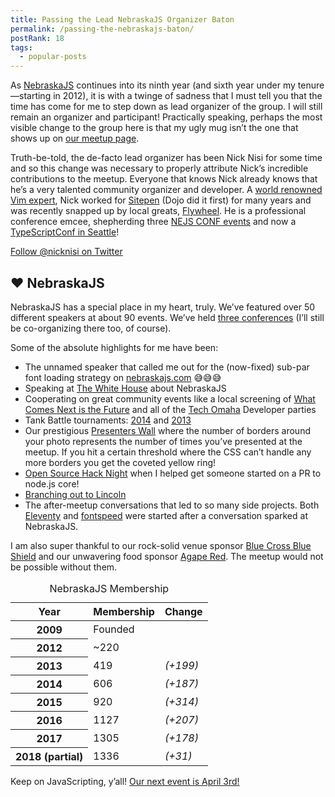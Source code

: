 ```yaml
---
title: Passing the Lead NebraskaJS Organizer Baton
permalink: /passing-the-nebraskajs-baton/
postRank: 18
tags:
  - popular-posts
---
```


As [NebraskaJS](https://nebraskajs.com) continues into its ninth year (and sixth year under my tenure—starting in 2012), it is with a twinge of sadness that I must tell you that the time has come for me to step down as lead organizer of the group. I will still remain an organizer and participant! Practically speaking, perhaps the most visible change to the group here is that my ugly mug isn’t the one that shows up on [our meetup page](https://www.meetup.com/nebraskajs/).

Truth-be-told, the de-facto lead organizer has been Nick Nisi for some time and so this change was necessary to properly attribute Nick’s incredible contributions to the meetup. Everyone that knows Nick already knows that he’s a very talented community organizer and developer. A [world renowned Vim expert](https://www.youtube.com/watch?v=5r6yzFEXajQ), Nick worked for [Sitepen](https://www.sitepen.com/) (Dojo did it first) for many years and was recently snapped up by local greats, [Flywheel](https://getflywheel.com/). He is a professional conference emcee, shepherding three [NEJS CONF events](https://nejsconf.com/) and now a [TypeScriptConf in Seattle](https://tsconf.io/)!

<p class="primarylink"><a href="https://twitter.com/nicknisi">Follow @nicknisi on Twitter</a></p>

## ❤️ NebraskaJS

NebraskaJS has a special place in my heart, truly. We’ve featured over 50 different speakers at about 90 events. We’ve held [three conferences](https://nejsconf.com/) (I’ll still be co-organizing there too, of course). 

Some of the absolute highlights for me have been:

* The unnamed speaker that called me out for the (now-fixed) sub-par font loading strategy on [nebraskajs.com](https://nebraskajs.com/) 😅😅😅
* Speaking at [The White House](/web/whitehouse/) about NebraskaJS
* Cooperating on great community events like a local screening of [What Comes Next is the Future](http://www.futureisnext.com/) and all of the [Tech Omaha](http://techomaha.com/) Developer parties
* Tank Battle tournaments: [2014](https://nebraskajs.com/2014/fightcodegame-two/) and [2013](https://nebraskajs.com/2013/fightcodegame/)
* Our prestigious [Presenters Wall](https://nebraskajs.com/presenters/) where the number of borders around your photo represents the number of times you’ve presented at the meetup. If you hit a certain threshold where the CSS can’t handle any more borders you get the coveted yellow ring!
* [Open Source Hack Night](https://nebraskajs.com/2014/open-source-hack-night/) when I helped get someone started on a PR to node.js core!
* [Branching out to Lincoln](https://nebraskajs.com/2014/nebraskajs-lincoln/)
* The after-meetup conversations that led to so many side projects. Both [Eleventy](https://www.11ty.io/) and [fontspeed](http://fontspeed.io/) were started after a conversation sparked at NebraskaJS.

I am also super thankful to our rock-solid venue sponsor [Blue Cross Blue Shield](https://twitter.com/BCBSNebraska) and our unwavering food sponsor [Agape Red](https://twitter.com/agape_red). The meetup would not be possible without them.

<table>
	<caption>NebraskaJS Membership</caption>
	<thead>
		<tr>
			<th>Year</th>
			<th>Membership</th>
			<th>Change</th>
		</tr>
	</thead>
	<tbody>
		<tr>
			<th>2009</th>
			<td>Founded</td>
			<td></td>
		</tr>
		<tr>
			<th>2012</th>
			<td>~220</td>
			<td></td>
		</tr>
		<tr>
			<th>2013</th>
			<td>419</td>
			<td><em class="better">(+199)</em></td>
		</tr>
		<tr>
			<th>2014</th>
			<td>606</td>
			<td><em class="better">(+187)</em></td>
		</tr>
		<tr>
			<th>2015</th>
			<td>920</td>
			<td><em class="better">(+314)</em></td>
		</tr>
		<tr>
			<th>2016</th>
			<td>1127</td>
			<td><em class="better">(+207)</em></td>
		</tr>
		<tr>
			<th>2017</th>
			<td>1305</td>
			<td><em class="better">(+178)</em></td>
		</tr>
		<tr>
			<th>2018 (partial)</th>
			<td>1336</td>
			<td><em class="better">(+31)</em></td>
		</tr>
	</tbody>
</table>

Keep on JavaScripting, y’all! [Our next event is April 3rd!](https://www.meetup.com/nebraskajs/events/249230237/)
